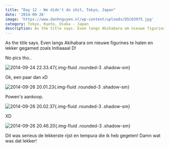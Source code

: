 ```yaml
---
title: "Day 12 - We didn't do shit, Tokyo, Japan"
date: '2014-09-26'
image: 'https://www.danhnguyen.nl/wp-content/uploads/DSC03975.jpg'
category: Tokyo, Kyoto, Osaka - Japan
description: As the title says. Even langs Akihabara om nieuwe figurines te halen en lekker gegamed zoals Initiaaaal D...
---
```


As the title says. Even langs Akihabara om nieuwe figurines te halen en lekker gegamed zoals Initiaaaal D!

No pics tho..

![2014-09-24 22.33.47](https://www.danhnguyen.nl/wp-content/uploads/2014-09-24-22.33.47-1024x768.jpg){.img-fluid .rounded-3 .shadow-sm}

Ok, een paar dan xD

![2014-09-26 20.01.23](https://www.danhnguyen.nl/wp-content/uploads/2014-09-26-20.01.23-e1411836628610-1024x576.jpg){.img-fluid .rounded-3 .shadow-sm}

Powen's aankoop.

![2014-09-26 20.02.37](https://www.danhnguyen.nl/wp-content/uploads/2014-09-26-20.02.37-1024x576.jpg){.img-fluid .rounded-3 .shadow-sm}

XD

![2014-09-26 20.46.20](https://www.danhnguyen.nl/wp-content/uploads/2014-09-26-20.46.20-1024x768.jpg){.img-fluid .rounded-3 .shadow-sm}

Dit was serieus de lekkerste rijst en tempura die ik heb gegeten! Damn wat was dat lekker!
